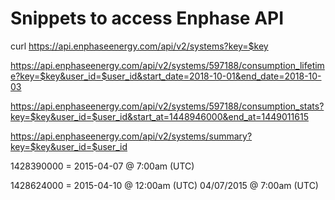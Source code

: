 # Snippets to access Enphase API

curl https://api.enphaseenergy.com/api/v2/systems?key=$key

https://api.enphaseenergy.com/api/v2/systems/597188/consumption_lifetime?key=$key&user_id=$user_id&start_date=2018-10-01&end_date=2018-10-03

https://api.enphaseenergy.com/api/v2/systems/597188/consumption_stats?key=$key&user_id=$user_id&start_at=1448946000&end_at=1449011615

https://api.enphaseenergy.com/api/v2/systems/summary?key=$key&user_id=$user_id

1428390000 = 2015-04-07 @ 7:00am (UTC)

1428624000 = 2015-04-10 @ 12:00am (UTC)
04/07/2015 @ 7:00am (UTC)
